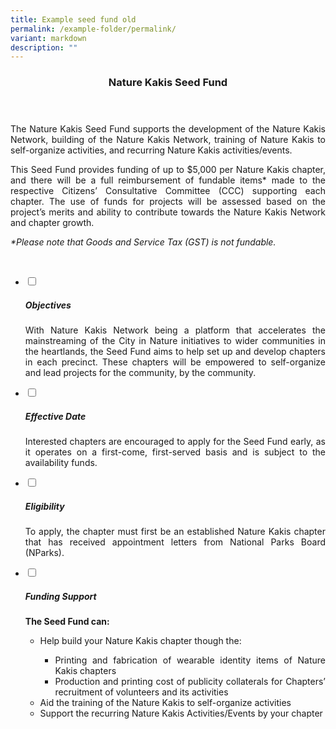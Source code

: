 ```yaml
---
title: Example seed fund old
permalink: /example-folder/permalink/
variant: markdown
description: ""
---
```

<header>
	<h3>Nature Kakis Seed Fund</h3>
</header>
<section>
	<p align="justify">The Nature Kakis Seed Fund supports the development of the Nature Kakis Network, building of the Nature Kakis Network, training of Nature Kakis to self-organize activities, and recurring Nature Kakis activities/events.</p>
	<p align="justify">This Seed Fund provides funding of up to $5,000 per Nature Kakis chapter, and there will be a full reimbursement of fundable items* made to the respective Citizens’ Consultative Committee (CCC) supporting each chapter. The use of funds for projects will be assessed based on the project’s merits and ability to contribute towards the Nature Kakis Network and chapter growth. </p>
	<p><i>*Please note that Goods and Service Tax (GST) is not fundable.</i></p>
	<br>
</section>

<section>
	<ul class="jekyllcodex_accordion">
		<li><input type="checkbox" id="accordion1">
			<label for="accordion1"><h5>Objectives</h5></label><div>
			<p align="justify">With Nature Kakis Network being a platform that accelerates the mainstreaming of the City in Nature initiatives to wider communities in the heartlands, the Seed Fund aims to help set up and develop chapters in each precinct. These chapters will be empowered to self-organize and lead projects for the community, by the community.</p>
		</div></li>
		<li><input type="checkbox" id="accordion2">
			<label for="accordion2"><h5>Effective Date</h5></label><div>
			<p align="justify">Interested chapters are encouraged to apply for the Seed Fund early, as it operates on a first-come, first-served basis and is subject to the availability funds.</p>
		</div></li>
		<li><input type="checkbox" id="accordion3">
			<label for="accordion3"><h5>Eligibility</h5></label><div>
			<p align="justify">To apply, the chapter must first be an established Nature Kakis chapter that has received appointment letters from National Parks Board (NParks).</p></div></li>
			<li><input type="checkbox" id="accordion4">
			<label for="accordion4"><h5>Funding Support</h5></label><div><p align="justify"><b>The Seed Fund can:</b></p>
			<ul align="justify">
				<li>Help build your Nature Kakis chapter though the:</li>
					<ul>
						<li>Printing and fabrication of wearable identity items of Nature Kakis chapters</li>
						<li>Production and printing cost of publicity collaterals for Chapters’ recruitment of volunteers and its activities</li>
					</ul>
				<li>Aid the training of the Nature Kakis to self-organize activities</li>
				<li>Support the recurring Nature Kakis Activities/Events by your chapter</li>
			</ul>
		</div></li>
	</ul>
</section>